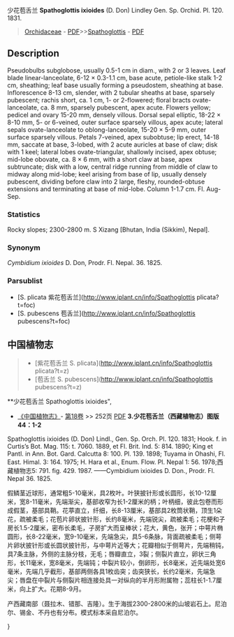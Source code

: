 少花苞舌兰 **Spathoglottis ixioides** (D. Don) Lindley Gen. Sp. Orchid. Pl. 120. 1831.

> [Orchidaceae](http://www.iplant.cn/info/Orchidaceae?t=foc) - [PDF](http://www.iplant.cn/foc/pdf/Orchidaceae.pdf)>>[Spathoglottis](http://www.iplant.cn/info/Spathoglottis?t=foc) - [PDF](http://www.iplant.cn/foc/pdf/Spathoglottis.pdf)

## Description

Pseudobulbs subglobose, usually 0.5-1 cm in diam., with 2 or 3 leaves. Leaf blade linear-lanceolate, 6-12 × 0.3-1.1 cm, base acute, petiole-like stalk 1-2 cm, sheathing; leaf base usually forming a pseudostem, sheathing at base. Inflorescence 8-13 cm, slender, with 2 tubular sheaths at base, sparsely pubescent; rachis short, ca. 1 cm, 1- or 2-flowered; floral bracts ovate-lanceolate, ca. 8 mm, sparsely pubescent, apex acute. Flowers yellow; pedicel and ovary 15-20 mm, densely villous. Dorsal sepal elliptic, 18-22 × 8-10 mm, 5- or 6-veined, outer surface sparsely villous, apex acute; lateral sepals ovate-lanceolate to oblong-lanceolate, 15-20 × 5-9 mm, outer surface sparsely villous. Petals 7-veined, apex subobtuse; lip erect, 14-18 mm, saccate at base, 3-lobed, with 2 acute auricles at base of claw; disk with 1 keel; lateral lobes ovate-triangular, shallowly incised, apex obtuse; mid-lobe obovate, ca. 8 × 6 mm, with a short claw at base, apex subtruncate; disk with a low, central ridge running from middle of claw to midway along mid-lobe; keel arising from base of lip, usually densely pubescent, dividing before claw into 2 large, fleshy, rounded-obtuse extensions and terminating at base of mid-lobe. Column 1-1.7 cm. Fl. Aug-Sep.

### Statistics
Rocky slopes; 2300-2800 m. S Xizang [Bhutan, India (Sikkim), Nepal].

### Synonym
*Cymbidium ixioides* D. Don, Prodr. Fl. Nepal. 36. 1825.

### Parsublist

* [S.  plicata  紫花苞舌兰](http://www.iplant.cn/info/Spathoglottis plicata?t=foc)
* [S.  pubescens  苞舌兰](http://www.iplant.cn/info/Spathoglottis pubescens?t=foc)

## 中国植物志

> * [紫花苞舌兰  S.  plicata](http://www.iplant.cn/info/Spathoglottis plicata?t=z)
> * [苞舌兰  S.  pubescens](http://www.iplant.cn/info/Spathoglottis pubescens?t=z)

**少花苞舌兰 Spathoglottis ixioides",

* [《中国植物志》](http://www.iplant.cn/frps)- [第18卷](http://www.iplant.cn/frps/vol/18) >> 252页 [PDF](http://www.iplant.cn/frps/pdf/18/252a.pdf)
**3.少花苞舌兰（西藏植物志）图版44：1-2**

Spathoglottis ixioides (D. Don) Lindl., Gen. Sp. Orch. Pl. 120. 1831; Hook. f. in Curtis’s Bot. Mag. 115: t. 7060. 1889, et Fl. Brit. Ind. 5: 814. 1890; King et Pantl. in Ann. Bot. Gard. Calcutta 8: 100. Pl. 139. 1898; Tuyama in Ohashi, Fl. East. Himal. 3: 164. 1975; H. Hara et al., Enum. Flow. Pl. Nepal 1: 56. 1978;西藏植物志5: 791. fig. 429. 1987. ——Cymbidium ixioides D. Don., Prodr. Fl. Nepal 36. 1825.

假鳞茎近球形，通常粗5-10毫米，具2枚叶。叶狭披针形或长圆形，长10-12厘米，宽8-11毫米，先端渐尖，基部收窄为长1-2厘米的柄；叶柄细，彼此包卷而形成假茎，基部具鞘。花葶直立，纤细，长8-13厘米，基部具2枚筒状鞘，顶生1朵花，疏被柔毛；花苞片卵状披针形，长约8毫米，先端锐尖，疏被柔毛；花梗和子房长1.5-2厘米，密布长柔毛，子房扩大而呈棒状；花大，黄色，张开；中萼片椭圆形，长8-22毫米，宽9-10毫米，先端急尖，具5-6条脉，背面疏被柔毛；侧萼片卵状披针形或长圆状披针形，与中萼片近等大；花瓣相似于侧萼片，先端稍钝，具7条主脉，外侧的主脉分枝，无毛；唇瓣直立，3裂；侧裂片直立，卵状三角形，长11毫米，宽8毫米，先端钝；中裂片较小，倒卵形，长8毫米，近先端处宽6毫米，先端几乎截形，基部两侧各具1枚齿突；齿突狭长，长约2毫米，先端急尖；唇盘在中裂片与侧裂片相连接处具一对纵向的半月形附属物；蕊柱长1-1.7厘米，向上扩大。花期8-9月。

产西藏南部（聂拉木、错那、吉隆）。生于海拔2300-2800米的山坡岩石上。尼泊尔、锡金、不丹也有分布。模式标本采自尼泊尔。

}
